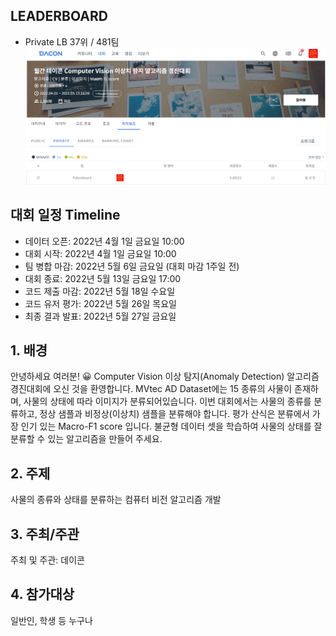 ## LEADERBOARD
- Private LB 37위 / 481팀
![leaderboard.png](image/leaderboard.png)

## 대회 일정 Timeline

- 데이터 오픈: 2022년 4월 1일 금요일 10:00
- 대회 시작: 2022년 4월 1일 금요일 10:00
- 팀 병합 마감: 2022년 5월 6일 금요일 (대회 마감 1주일 전)
- 대회 종료: 2022년 5월 13일 금요일 17:00
- 코드 제출 마감: 2022년 5월 18일 수요일
- 코드 유저 평가: 2022년 5월 26일 목요일
- 최종 결과 발표: 2022년 5월 27일 금요일

## 1. 배경

안녕하세요 여러분! 😀 Computer Vision 이상 탐지(Anomaly Detection) 알고리즘 경진대회에 오신 것을 환영합니다.
MVtec AD Dataset에는 15 종류의 사물이 존재하며, 사물의 상태에 따라 이미지가 분류되어있습니다.
이번 대회에서는 사물의 종류를 분류하고, 정상 샘플과 비정상(이상치) 샘플을 분류해야 합니다.
평가 산식은 분류에서 가장 인기 있는 Macro-F1 score 입니다.
불균형 데이터 셋을 학습하여 사물의 상태를 잘 분류할 수 있는 알고리즘을 만들어 주세요.

## 2. 주제

사물의 종류와 상태를 분류하는 컴퓨터 비전 알고리즘 개발

## 3. 주최/주관

주최 및 주관: 데이콘

## 4. 참가대상

일반인, 학생 등 누구나
